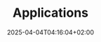 ---
weight: 999
title: "Applications"
description: "[Services](./applications/services) • [UsersManagement](./applications/usersmanagement)"
icon: "article"
date: "2025-04-04T04:16:04+02:00"
lastmod: "2025-04-04T04:16:04+02:00"
toc: true
---